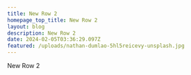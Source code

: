 ```yaml
---
title: New Row 2
homepage_top_title: New Row 2
layout: blog
description: New Row 2
date: 2024-02-05T03:36:29.097Z
featured: /uploads/nathan-dumlao-5hl5reicevy-unsplash.jpg
---
```

New Row 2